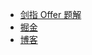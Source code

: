 * [剑指 Offer 题解](https://offer.hi-dhl.com/)
* [掘金](https://juejin.im/user/2594503168898744)
* [博客](https://hi-dhl.com/)



